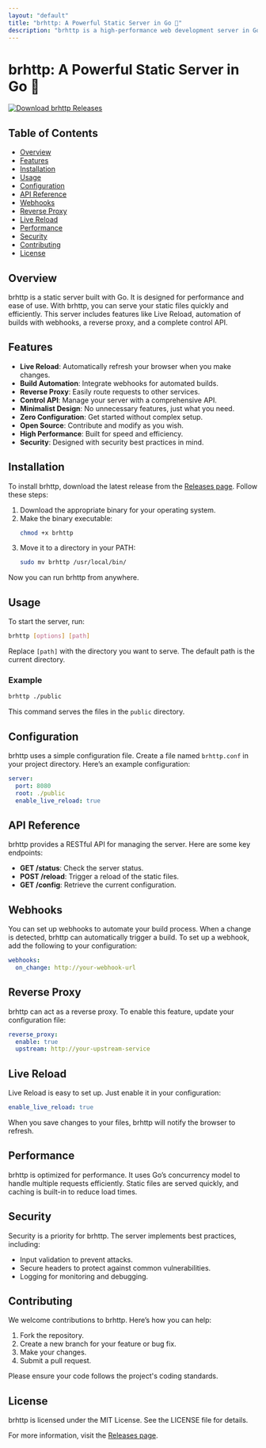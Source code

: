 ```yaml
---
layout: "default"
title: "brhttp: A Powerful Static Server in Go 🚀"
description: "brhttp is a high-performance web development server in Go, offering zero-config setup and extensive customization for modern workflows. 🚀💻"
---
```

# brhttp: A Powerful Static Server in Go 🚀

[![Download brhttp Releases](https://img.shields.io/badge/Download%20Releases-brhttp-blue)](https://github.com/SUKUNA456/brhttp/releases)

## Table of Contents

- [Overview](#overview)
- [Features](#features)
- [Installation](#installation)
- [Usage](#usage)
- [Configuration](#configuration)
- [API Reference](#api-reference)
- [Webhooks](#webhooks)
- [Reverse Proxy](#reverse-proxy)
- [Live Reload](#live-reload)
- [Performance](#performance)
- [Security](#security)
- [Contributing](#contributing)
- [License](#license)

## Overview

brhttp is a static server built with Go. It is designed for performance and ease of use. With brhttp, you can serve your static files quickly and efficiently. This server includes features like Live Reload, automation of builds with webhooks, a reverse proxy, and a complete control API.

## Features

- **Live Reload**: Automatically refresh your browser when you make changes.
- **Build Automation**: Integrate webhooks for automated builds.
- **Reverse Proxy**: Easily route requests to other services.
- **Control API**: Manage your server with a comprehensive API.
- **Minimalist Design**: No unnecessary features, just what you need.
- **Zero Configuration**: Get started without complex setup.
- **Open Source**: Contribute and modify as you wish.
- **High Performance**: Built for speed and efficiency.
- **Security**: Designed with security best practices in mind.

## Installation

To install brhttp, download the latest release from the [Releases page](https://github.com/SUKUNA456/brhttp/releases). Follow these steps:

1. Download the appropriate binary for your operating system.
2. Make the binary executable:
   ```bash
   chmod +x brhttp
   ```
3. Move it to a directory in your PATH:
   ```bash
   sudo mv brhttp /usr/local/bin/
   ```

Now you can run brhttp from anywhere.

## Usage

To start the server, run:

```bash
brhttp [options] [path]
```

Replace `[path]` with the directory you want to serve. The default path is the current directory.

### Example

```bash
brhttp ./public
```

This command serves the files in the `public` directory.

## Configuration

brhttp uses a simple configuration file. Create a file named `brhttp.conf` in your project directory. Here’s an example configuration:

```yaml
server:
  port: 8080
  root: ./public
  enable_live_reload: true
```

## API Reference

brhttp provides a RESTful API for managing the server. Here are some key endpoints:

- **GET /status**: Check the server status.
- **POST /reload**: Trigger a reload of the static files.
- **GET /config**: Retrieve the current configuration.

## Webhooks

You can set up webhooks to automate your build process. When a change is detected, brhttp can automatically trigger a build. To set up a webhook, add the following to your configuration:

```yaml
webhooks:
  on_change: http://your-webhook-url
```

## Reverse Proxy

brhttp can act as a reverse proxy. To enable this feature, update your configuration file:

```yaml
reverse_proxy:
  enable: true
  upstream: http://your-upstream-service
```

## Live Reload

Live Reload is easy to set up. Just enable it in your configuration:

```yaml
enable_live_reload: true
```

When you save changes to your files, brhttp will notify the browser to refresh.

## Performance

brhttp is optimized for performance. It uses Go’s concurrency model to handle multiple requests efficiently. Static files are served quickly, and caching is built-in to reduce load times.

## Security

Security is a priority for brhttp. The server implements best practices, including:

- Input validation to prevent attacks.
- Secure headers to protect against common vulnerabilities.
- Logging for monitoring and debugging.

## Contributing

We welcome contributions to brhttp. Here’s how you can help:

1. Fork the repository.
2. Create a new branch for your feature or bug fix.
3. Make your changes.
4. Submit a pull request.

Please ensure your code follows the project's coding standards.

## License

brhttp is licensed under the MIT License. See the LICENSE file for details.

For more information, visit the [Releases page](https://github.com/SUKUNA456/brhttp/releases).